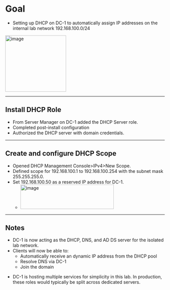 # Goal
- Setting up DHCP on DC-1 to automatically assign IP addresses on the internal lab network 192.168.100.0/24
<img width="192" height="178" alt="image" src="https://github.com/user-attachments/assets/4f68fcda-05ba-479f-b683-d286cbc0a1d8" />

---

## Install DHCP Role
- From Server Manager on DC-1 added the DHCP Server role.
- Completed post-install configuration
- Authorized the DHCP server with domain credentials.

---

## Create and configure DHCP Scope
- Opened DHCP Management Console>IPv4>New Scope.
- Defined scope for 192.168.100.1 to 192.168.100.254 with the subnet mask 255.255.255.0.
- Set 192.168.100.50 as a reserved IP address for DC-1.
  - <img width="295" height="77" alt="image" src="https://github.com/user-attachments/assets/b30384e6-d4b4-49f3-b8db-dfa86d957db1" />

---

## Notes
- DC-1 is now acting as the DHCP, DNS, and AD DS server for the isolated lab network.
- Clients will now be able to:
    - Automatically receive an dynamic IP address from the DHCP pool
    - Resolve DNS via DC-1
    - Join the domain
* DC-1 is hosting multiple services for simplicity in this lab. In production, these roles would typically be split across dedicated servers.

